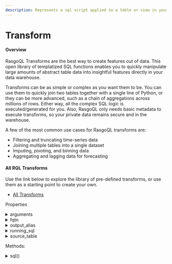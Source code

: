 ```yaml
---
description: Represents a sql script applied to a table or view in your Data Warehouse
---
```


# Transform

#### Overview

RasgoQL Transforms are the best way to create features out of data. This open library of templatized SQL functions enables you to quickly manipulate large amounts of abstract table data into insightful features directly in your data warehouse.

Transforms can be as simple or complex as you want them to be. You can use them to quickly join two tables together with a single line of Python, or they can be more advanced, such as a chain of aggregations across millions of rows. Either way, all the complex SQL logic is executed/generated for you. Also, RasgoQL only needs basic metadata to execute transforms, so your private data remains secure and in the warehouse.

A few of the most common use cases for RasgoQL transforms are:

* Filtering and truncating time-series data
* Joining multiple tables into a single dataset
* Imputing, pivoting, and binning data
* Aggregating and lagging data for forecasting

#### All RQL Transforms

Use the link below to explore the library of pre-defined transforms, or use them as a starting point to create your own.

* [All Transforms](../transforms/all-transforms/)

Properties

<details>

<summary>arguments</summary>

dict: a dictionary of arguments passed to the transforms that will populate the jinja template

</details>

<details>

<summary>fqtn</summary>

str: (fully-qualified table name) The name of the table or view this transform will create in the DataWarehouse if saved in current state. Similar to output\_alias, but with a namespace attached.

_Convenience property constructed from namespace + output\_alias_

</details>

<details>

<summary>output_alias</summary>

str: The unqualified name of the table or view this transform will create in the DataWarehouse if saved in current state

</details>

<details>

<summary>running_sql</summary>

str: The SQL statement produced by all transforms before this one in a SQL Chain.

_Tracked to help parse transforms that need a materialized input. Not relevant for most transforms._&#x20;

</details>

<details>

<summary>source_table</summary>

str: The input\_table this transform will be applied to

_Convenience property parsed from arguments_

</details>

Methods:

<details>

<summary>sql()</summary>

Returns the SQL statement this transform creates

</details>

